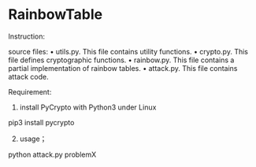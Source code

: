 # RainbowTable
Instruction:

source files:
• utils.py. This file contains utility functions.
• crypto.py. This file defines cryptographic functions.
• rainbow.py. This file contains a partial implementation of rainbow tables. 
• attack.py. This file contains attack code.

Requirement:

1. install PyCrypto with Python3 under Linux

pip3 install pycrypto

2. usage；

python attack.py problemX
